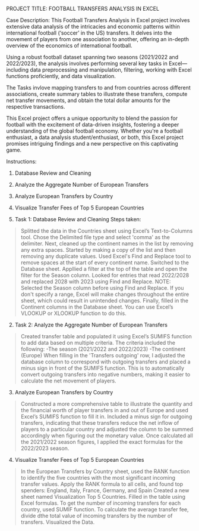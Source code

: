 PROJECT TITLE: FOOTBALL TRANSFERS ANALYSIS IN EXCEL 

Case Description: This Football Transfers Analysis in Excel project involves extensive data analysis of the intricacies and economic patterns within international football (‘soccer’ in the US) transfers. It delves into the movement of players from one association to another, offering an in-depth overview of the economics of international football.

Using a robust football dataset spanning two seasons (2021/2022 and 2022/2023), the analysis involves performing several key tasks in Excel—including data preprocessing and manipulation, filtering, working with Excel functions proficiently, and data visualization.

The Tasks invlove mapping transfers to and from countries across different associations, create summary tables to illustrate these transfers, compute net transfer movements, and obtain the total dollar amounts for the respective transactions.

This Excel project offers a unique opportunity to blend the passion for football with the excitement of data-driven insights, fostering a deeper understanding of the global football economy. Whether you're a football enthusiast, a data analysis student/enthusiast, or both, this Excel project promises intriguing findings and a new perspective on this captivating game. 

Instructions:
1. Database Review and Cleaning
2. Analyze the Aggregate Number of European Transfers
3. Analyze European Transfers by Country
4. Visualize Transfer Fees of Top 5 European Countries

1. Task 1: Database Review and Cleaning
Steps taken: 
> Splitted the data in the Countries sheet using Excel’s Text-to-Columns tool. Chose the Delimited file type and select 'comma' as the delimiter.
> Next, cleaned up the continent names in the list by removing any extra spaces. Started by making a copy of the list and then removing any duplicate values.
> Used Excel's Find and Replace tool to remove spaces at the start of every continent name.
> Switched to the Database sheet. Appllied a filter at the top of the table and open the filter for the Season column. Looked for entries that read 2022/2028 and replaced 2028 with 2023 using Find and Replace.
> NOTE: Selected the Season column before using Find and Replace. If you don't specify a range, Excel will make changes throughout the entire sheet, which could result in unintended changes.
> Finally, filled in the Continent columns in the Database sheet. You can use Excel’s VLOOKUP or XLOOKUP function to do this.

2. Task 2: Analyze the Aggregate Number of European Transfers
> Created transfer table and populated it using Excel’s SUMIFS function to add data based on multiple criteria. The criteria included the following:
    -The season (2021/2022 and 2022/2023)
    -The continent (Europe)
> When filling in the 'Transfers outgoing' row, I adjusted the database column to correspond with outgoing transfers and placed a minus sign in front of the SUMIFS function. This is to automatically convert outgoing transfers into negative numbers, making it easier to calculate the net movement of players.

3. Analyze European Transfers by Country
> Constructed a more comprehensive table to illustrate the quantity and the financial worth of player transfers in and out of Europe and used Excel’s SUMIFS function to fill it in.
> Included a minus sign for outgoing transfers, indicating that these transfers reduce the net inflow of players to a particular country and adjusted the column to be summed accordingly when figuring out the monetary value.
> Once calculated all the 2021/2022 season figures, I applied the exact formulas for the 2022/2023 season. 

4. Visualize Transfer Fees of Top 5 European Countries
> In the European Transfers by Country sheet, used the RANK function to identify the five countries with the most significant incoming transfer values.
> Apply the RANK formula to all cells, and found top spenders: England, Italy, France, Germany, and Spain
> Created a new sheet named Visualization Top 5 Countries. Filled in the table using Excel formulas. To get the number of incoming transfers for each country, used SUMIF function. To calculate the average transfer fee, divide dthe total value of incoming transfers by the number of transfers.
> Visualized the Data.
